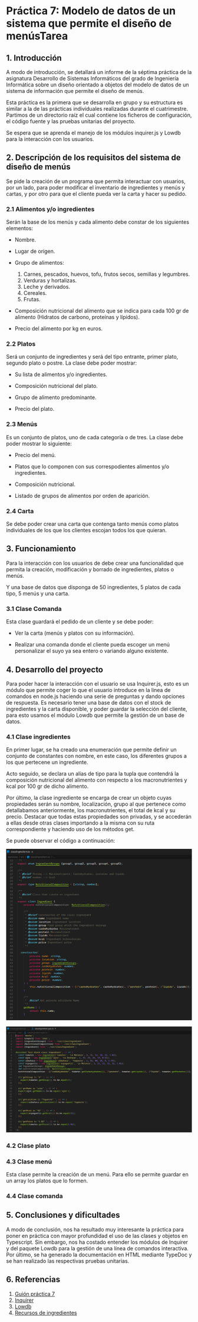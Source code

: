 # Práctica 7: Modelo de datos de un sistema que permite el diseño de menúsTarea

## 1. Introducción

A modo de introducción, se detallará un informe de la séptima práctica de la asignatura Desarrollo de Sistemas Informáticos del grado de Ingeniería Informática sobre un diseño orientado a objetos del modelo de datos de un sistema de información que permite el diseño de menús. 

Esta práctica es la primera que se desarrolla en grupo y su estructura es similar a la de las prácticas individuales realizadas durante el cuatrimestre. Partimos de un directorio raíz el cual contiene los ficheros de configuración, el código fuente y las pruebas unitarias del proyecto. 

Se espera que se aprenda el manejo de los módulos inquirer.js y Lowdb para la interacción con los usuarios. 

## 2. Descripción de los requisitos del sistema de diseño de menús

Se pide la creación de un programa que permita interactuar con usuarios, por un lado, para poder modificar el inventario de ingredientes y menús y cartas, y por otro para que el cliente pueda ver la carta y hacer su pedido. 

### 2.1 Alimentos y/o ingredientes

Serán la base de los menús y cada alimento debe constar de los siguientes elementos:

- Nombre.

- Lugar de origen.

- Grupo de alimentos:
    1. Carnes, pescados, huevos, tofu, frutos secos, semillas y legumbres.
    2. Verduras y hortalizas.
    3. Leche y derivados.
    4. Cereales.
    5. Frutas.

- Composición nutricional del alimento que se indica para cada 100 gr de alimento (Hidratos de carbono, proteínas y lípidos).

- Precio del alimento por kg en euros.

### 2.2 Platos

Será un conjunto de ingredientes y será del tipo entrante, primer plato, segundo plato o postre. La clase debe poder mostrar:

- Su lista de alimentos y/o ingredientes.

- Composición nutricional del plato. 

- Grupo de alimento predominante. 

- Precio del plato.

### 2.3 Menús

Es un conjunto de platos, uno de cada categoría o de tres. La clase debe poder mostrar lo siguiente:

- Precio del menú.

- Platos que lo componen con sus correspodientes alimentos y/o ingredientes.

- Composición nutricional.

- Listado de grupos de alimentos por orden de aparición.

### 2.4 Carta

Se debe poder crear una carta que contenga tanto menús como platos individuales de los que los clientes escojan todos los que quieran.

## 3. Funcionamiento

Para la interacción con los usuarios de debe crear una funcionalidad que permita la creación, modificación y borrado de ingredientes, platos o menús. 

Y una base de datos que disponga de 50 ingredientes, 5 platos de cada tipo, 5 menús y una carta.

### 3.1 Clase Comanda

Esta clase guardará el pedido de un cliente y se debe poder:

- Ver la carta (menús y platos con su información).

- Realizar una comanda donde el cliente pueda escoger un menú personalizar el suyo ya sea entero o variando alguno existente.


## 4. Desarrollo del proyecto

Para poder hacer la interacción con el usuario se usa Inquirer.js, esto es un módulo que permite coger lo que el usuario introduce en la linea de comandos en node.js haciendo una serie de preguntas y dando opciones de respuesta. 
Es necesario tener una base de datos con el stock de ingredientes y la carta disponible, y poder guardar la selección del cliente, para esto usamos el módulo Lowdb que permite la gestión de un base de datos.

### 4.1 Clase ingredientes

En primer lugar, se ha creado una enumeración que permite definir un conjunto de constantes con nombre, en este caso, los diferentes grupos a los que pertecene un ingrediente. 

Acto seguido, se declara un alias de tipo para la tupla que contendrá la composición nutricional del alimento con respecto a los macronutrientes y kcal por 100 gr de dicho alimento.

Por último, la clase ingrediente se encarga de crear un objeto cuyas propiedades serán su nombre, localización, grupo al que pertenece como detallabamos anteriormente, los macronutrientes, el total de kcal y su precio. Destacar que todas estas propiedades son privadas, y se accederán a ellas desde otras clases importando a la misma con su ruta correspondiente y haciendo uso de los métodos get. 

Se puede observar el código a continuación:

![Error al cargar la imagen de la clase ingrediente](https://raw.githubusercontent.com/ULL-ESIT-INF-DSI-2021/ull-esit-inf-dsi-20-21-prct07-menu-datamodel-grupo-b/master/ejercicios/images/claseIngrediente.png?token=AKMQEBM3GMVMNL7J6YHTP5DAQPXOA)

![Test de la clase ingrediente](https://raw.githubusercontent.com/ULL-ESIT-INF-DSI-2021/ull-esit-inf-dsi-20-21-prct07-menu-datamodel-grupo-b/master/ejercicios/images/testIngrediente.png?token=AKMQEBLBU63GCSH65SFUC5TAQPXRC)

### 4.2 Clase plato

### 4.3 Clase menú

Esta clase permite la creación de un menú. Para ello se permite guardar en un array los platos que lo formen.

### 4.4 Clase comanda

## 5. Conclusiones y dificultades

A modo de conclusión, nos ha resultado muy interesante la práctica para poner en práctica con mayor profundidad el uso de las clases y objetos en Typescript. Sin embargo, nos ha costado entender los módulos de Inquirer y del paquete Lowdb para la gestión de una línea de comandos interactiva. Por último, se ha generado la documentación en HTML mediante TypeDoc y se han realizado las respectivas pruebas unitarias. 

## 6. Referencias
1. [Guión práctica 7](https://ull-esit-inf-dsi-2021.github.io/prct07-menu-dataModel/)
2. [Inquirer](https://www.npmjs.com/package/inquirer)
3. [Lowdb](https://www.npmjs.com/package/lowdb)
4. [Recursos de ingredientes](https://drive.google.com/file/d/1B-jULJvgWmphWsZV1e3BG0fGL77jokSZ/view)